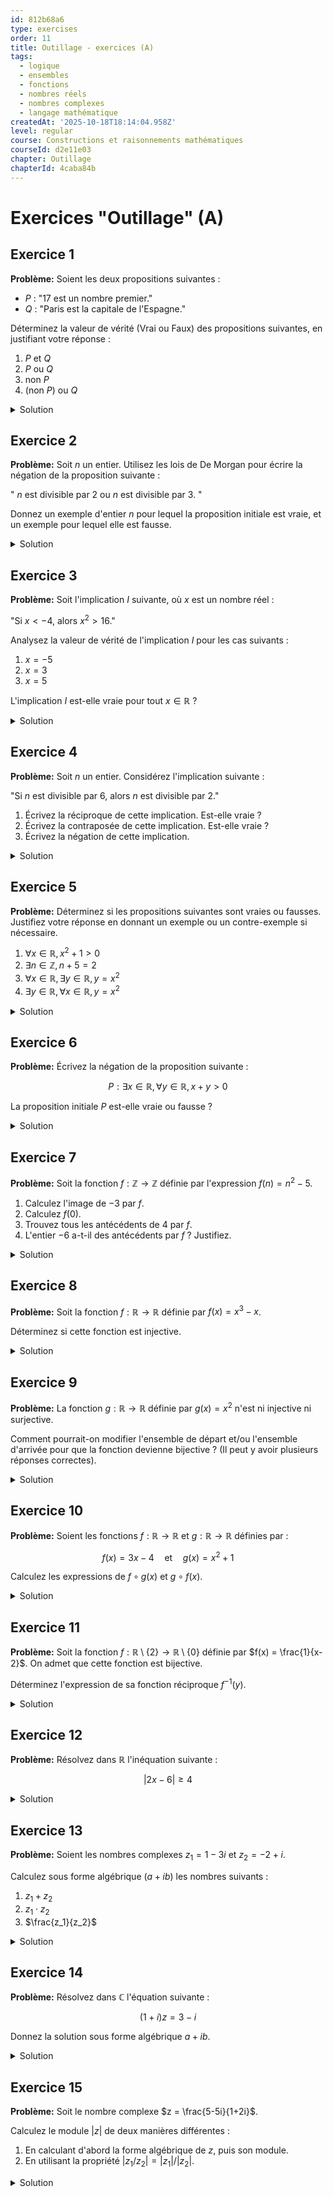 ```yaml
---
id: 812b68a6
type: exercises
order: 11
title: Outillage - exercices (A)
tags:
  - logique
  - ensembles
  - fonctions
  - nombres réels
  - nombres complexes
  - langage mathématique
createdAt: '2025-10-18T18:14:04.958Z'
level: regular
course: Constructions et raisonnements mathématiques
courseId: d2e11e03
chapter: Outillage
chapterId: 4caba84b
---
```

# Exercices "Outillage" (A)

## Exercice 1

**Problème:** Soient les deux propositions suivantes :

-   $P$ : "17 est un nombre premier."
-   $Q$ : "Paris est la capitale de l'Espagne."

Déterminez la valeur de vérité (Vrai ou Faux) des propositions suivantes, en justifiant votre réponse :

1.  $P \text{ et } Q$
2.  $P \text{ ou } Q$
3.  non $P$
4.  (non $P$) ou $Q$

<details>

<summary>Solution</summary>

**Méthode:** La première étape est de déterminer la valeur de vérité de chaque proposition de base, $P$ et $Q$. Ensuite, on applique les définitions des connecteurs logiques "et", "ou" et "non" pour trouver la valeur de vérité des propositions composées.

**Étapes:**

1.  **Évaluer les propositions de base :**
    -   $P$ : "17 est un nombre premier." Un nombre premier est un entier supérieur à 1 qui n'a que deux diviseurs : 1 et lui-même. 17 n'est divisible que par 1 et 17. Donc, la proposition $P$ est **Vraie (V)**.
    -   $Q$ : "Paris est la capitale de l'Espagne." La capitale de l'Espagne est Madrid. Donc, la proposition $Q$ est **Fausse (F)**.

2.  **Évaluer $P \text{ et } Q$ :**
    -   La conjonction "et" est vraie uniquement si les deux propositions sont vraies.
    -   Ici, nous avons V et F.
    -   Le résultat est donc **Faux**.

3.  **Évaluer $P \text{ ou } Q$ :**
    -   La disjonction "ou" est vraie si au moins l'une des deux propositions est vraie.
    -   Ici, nous avons V ou F.
    -   Puisque $P$ est vraie, le résultat est **Vrai**.

4.  **Évaluer non $P$ :**
    -   La négation inverse la valeur de vérité.
    -   Puisque $P$ est Vraie, non $P$ est **Fausse**.

5.  **Évaluer (non $P$) ou $Q$ :**
    -   Nous avons déjà déterminé que non $P$ est Fausse et $Q$ est Fausse.
    -   Nous devons évaluer F ou F.
    -   La disjonction est fausse uniquement si les deux propositions sont fausses.
    -   Le résultat est donc **Faux**.

**Réponse:**

1.  $P \text{ et } Q$ : **Faux**
2.  $P \text{ ou } Q$ : **Vrai**
3.  non $P$ : **Faux**
4.  (non $P$) ou $Q$ : **Faux**

</details>

## Exercice 2

**Problème:** Soit $n$ un entier. Utilisez les lois de De Morgan pour écrire la négation de la proposition suivante :

" $n$ est divisible par 2 ou $n$ est divisible par 3. "

Donnez un exemple d'entier $n$ pour lequel la proposition initiale est vraie, et un exemple pour lequel elle est fausse.

<details>

<summary>Solution</summary>

**Méthode:** On identifie d'abord les deux propositions de base, $P$ et $Q$. La proposition donnée est de la forme $P \text{ ou } Q$. On applique ensuite la loi de De Morgan appropriée, qui stipule que `non(P ou Q)` est équivalent à `(non P) et (non Q)`.

**Étapes:**

1.  **Identifier les propositions de base :**
    -   Soit $P$ : "$n$ est divisible par 2".
    -   Soit $Q$ : "$n$ est divisible par 3".
    -   La proposition initiale est $P \text{ ou } Q$.

2.  **Appliquer la loi de De Morgan :**
    -   La négation est `non(P ou Q)`.
    -   Selon la loi de De Morgan, `non(P ou Q)` est équivalent à `(non P) et (non Q)`.

3.  **Traduire les négations en langage courant :**
    -   `non P` est "$n$ n'est pas divisible par 2".
    -   `non Q` est "$n$ n'est pas divisible par 3".

4.  **Combiner pour former la négation finale :**
    -   La négation est donc : "$n$ n'est pas divisible par 2 et $n$ n'est pas divisible par 3."

5.  **Trouver des exemples :**
    -   **Exemple où la proposition initiale est vraie** : "$n$ est divisible par 2 ou par 3". Choisissons $n=9$. 9 n'est pas divisible par 2, mais il est divisible par 3. La condition "ou" est donc satisfaite. La proposition est vraie pour $n=9$. (De même pour $n=10$ ou $n=12$).
    -   **Exemple où la proposition initiale est fausse** : Il nous faut un nombre qui n'est ni divisible par 2, ni par 3. C'est-à-dire un nombre pour lequel la négation est vraie. Choisissons $n=7$. 7 n'est pas divisible par 2 et n'est pas divisible par 3. La proposition initiale est donc fausse pour $n=7$.

**Réponse:** La négation de la proposition est : **"$n$ n'est pas divisible par 2 et $n$ n'est pas divisible par 3."**

</details>

## Exercice 3

**Problème:** Soit l'implication $I$ suivante, où $x$ est un nombre réel :

"Si $x < -4$, alors $x^2 > 16$."

Analysez la valeur de vérité de l'implication $I$ pour les cas suivants :

1.  $x = -5$
2.  $x = 3$
3.  $x = 5$

L'implication $I$ est-elle vraie pour tout $x \in \mathbb{R}$ ?

<details>

<summary>Solution</summary>

**Méthode:** On identifie l'hypothèse $P$ et la conclusion $Q$. Pour chaque valeur de $x$, on détermine la valeur de vérité de $P$ et de $Q$, puis on utilise la table de vérité de l'implication ($P \Rightarrow Q$) pour en déduire la valeur de vérité de $I$. Rappel : $P \Rightarrow Q$ est fausse uniquement si $P$ est vraie et $Q$ est fausse.

**Étapes:**

1.  **Identifier l'hypothèse et la conclusion :**
    -   Hypothèse $P$ : "$x < -4$".
    -   Conclusion $Q$ : "$x^2 > 16$".
    -   L'implication est $P \Rightarrow Q$.

2.  **Analyse pour $x = -5$ :**
    -   $P$ : "$-5 < -4$" est **Vraie**.
    -   $Q$ : "$(-5)^2 > 16$", soit "$25 > 16$", est **Vraie**.
    -   L'implication $V \Rightarrow V$ est **Vraie**.

3.  **Analyse pour $x = 3$ :**
    -   $P$ : "$3 < -4$" est **Fausse**.
    -   $Q$ : "$3^2 > 16$", soit "$9 > 16$", est **Fausse**.
    -   L'implication $F \Rightarrow F$ est **Vraie**. (Une hypothèse fausse implique n'importe quoi).

4.  **Analyse pour $x = 5$ :**
    -   $P$ : "$5 < -4$" est **Fausse**.
    -   $Q$ : "$5^2 > 16$", soit "$25 > 16$", est **Vraie**.
    -   L'implication $F \Rightarrow V$ est **Vraie**. (Une hypothèse fausse implique n'importe quoi).

5.  **Validité générale de l'implication $I$ :**
    -   L'implication $P \Rightarrow Q$ est fausse s'il existe un cas où $P$ est Vraie et $Q$ est Fausse.
    -   On cherche donc un $x$ tel que $x < -4$ (P Vraie) ET $x^2 \le 16$ (Q Fausse).
    -   Cependant, si $x < -4$, alors en multipliant par $x$ (qui est négatif), on change le sens de l'inégalité : $x \cdot x > -4 \cdot x$. De plus, comme $x < -4$, on a aussi $-x > 4$, donc $x^2 = (-x)^2 > 4^2 = 16$.
    -   Il est donc impossible que l'hypothèse soit vraie et la conclusion fausse. Le cas $V \Rightarrow F$ ne se produit jamais.
    -   L'implication est donc vraie pour tout $x \in \mathbb{R}$.

**Réponse:** L'implication est **vraie** pour $x=-5$, $x=3$, et $x=5$. Oui, l'implication est **vraie pour tout $x \in \mathbb{R}$**.

</details>

## Exercice 4

**Problème:** Soit $n$ un entier. Considérez l'implication suivante :

"Si $n$ est divisible par 6, alors $n$ est divisible par 2."

1.  Écrivez la réciproque de cette implication. Est-elle vraie ?
2.  Écrivez la contraposée de cette implication. Est-elle vraie ?
3.  Écrivez la négation de cette implication.

<details>

<summary>Solution</summary>

**Méthode:** On identifie les propositions $P$ et $Q$. L'implication est $P \Rightarrow Q$.

-   La réciproque est $Q \Rightarrow P$.
-   La contraposée est $(\text{non } Q) \Rightarrow (\text{non } P)$.
-   La négation est $P \text{ et (non } Q)$.

On analyse ensuite la véracité de chaque nouvelle proposition.

**Étapes:**

1.  **Identifier les propositions de base :**
    -   $P$ : "$n$ est divisible par 6".
    -   $Q$ : "$n$ est divisible par 2".
    -   L'implication initiale $P \Rightarrow Q$ est vraie, car si un nombre est un multiple de 6, il est de la forme $6k = 2(3k)$, donc c'est aussi un multiple de 2.

2.  **Réciproque ($Q \Rightarrow P$) :**
    -   L'énoncé est : "Si $n$ est divisible par 2, alors $n$ est divisible par 6."
    -   **Véracité :** Cette proposition est **fausse**. Pour le prouver, il suffit de trouver un contre-exemple. Soit $n=4$. $n$ est divisible par 2, mais $n$ n'est pas divisible par 6.

3.  **Contraposée ($(\text{non } Q) \Rightarrow (\text{non } P)$) :**
    -   `non Q` : "$n$ n'est pas divisible par 2" (c'est-à-dire "$n$ est impair").
    -   `non P` : "$n$ n'est pas divisible par 6".
    -   L'énoncé est : "Si $n$ n'est pas divisible par 2, alors $n$ n'est pas divisible par 6."
    -   **Véracité :** Cette proposition est **vraie**. Si un nombre n'est pas pair, il ne peut pas être un multiple de 6 (car tous les multiples de 6 sont pairs). Comme attendu, la contraposée a la même valeur de vérité que l'implication originale.

4.  **Négation ($P \text{ et (non } Q)$) :**
    -   L'énoncé est : "$n$ est divisible par 6 et $n$ n'est pas divisible par 2."
    -   **Véracité :** Cette proposition est toujours **fausse**, car il est impossible qu'un nombre soit un multiple de 6 sans être un multiple de 2.

**Réponse:**

1.  **Réciproque :** "Si $n$ est divisible par 2, alors $n$ est divisible par 6." (Fausse)
2.  **Contraposée :** "Si $n$ n'est pas divisible par 2, alors $n$ n'est pas divisible par 6." (Vraie)
3.  **Négation :** "$n$ est divisible par 6 et $n$ n'est pas divisible par 2."

</details>

## Exercice 5

**Problème:** Déterminez si les propositions suivantes sont vraies ou fausses. Justifiez votre réponse en donnant un exemple ou un contre-exemple si nécessaire.

1.  $\forall x \in \mathbb{R}, x^2+1 > 0$
2.  $\exists n \in \mathbb{Z}, n+5 = 2$
3.  $\forall x \in \mathbb{R}, \exists y \in \mathbb{R}, y = x^2$
4.  $\exists y \in \mathbb{R}, \forall x \in \mathbb{R}, y = x^2$

<details>

<summary>Solution</summary>

**Méthode:** Pour chaque proposition, on analyse la condition imposée par les quantificateurs.

-   Pour une proposition `∀x, P(x)`, on doit vérifier que $P(x)$ est vraie pour *tous* les $x$. Si on trouve un seul contre-exemple, elle est fausse.
-   Pour une proposition `∃x, P(x)`, il suffit de trouver *un seul* exemple pour lequel $P(x)$ est vraie.
-   L'ordre des quantificateurs `∀` et `∃` est crucial.

**Étapes:**

1.  **$\forall x \in \mathbb{R}, x^2+1 > 0$**
    -   Pour tout nombre réel $x$, on sait que $x^2 \ge 0$.
    -   En ajoutant 1 des deux côtés, on obtient $x^2+1 \ge 0+1$, soit $x^2+1 \ge 1$.
    -   Puisque $1 > 0$, il est certain que $x^2+1 > 0$ pour tout $x \in \mathbb{R}$.
    -   La proposition est **Vraie**.

2.  **$\exists n \in \mathbb{Z}, n+5 = 2$**
    -   On cherche s'il existe un entier $n$ qui vérifie l'équation.
    -   Résolvons l'équation : $n = 2-5 = -3$.
    -   Le nombre $-3$ est bien un entier ($\-3 \in \mathbb{Z}$).
    -   Nous avons trouvé un tel entier. La proposition est **Vraie**.

3.  **$\forall x \in \mathbb{R}, \exists y \in \mathbb{R}, y = x^2$**
    -   Cette proposition dit : "Pour n'importe quel réel $x$ que l'on choisit, on peut trouver un réel $y$ qui est égal à son carré."
    -   Soit un $x$ quelconque. On peut toujours calculer son carré, $x^2$. Le résultat est un nombre réel. Posons $y=x^2$. Ce $y$ existe.
    -   Par exemple, si $x=7$, on peut trouver $y=49$. Si $x=-2$, on peut trouver $y=4$. Le $y$ dépend du $x$ choisi.
    -   La proposition est **Vraie**.

4.  **$\exists y \in \mathbb{R}, \forall x \in \mathbb{R}, y = x^2$**
    -   Cette proposition dit : "Il existe un unique réel $y$ (le même pour tous) qui est égal au carré de tous les nombres réels $x$."
    -   Ceci est clairement faux. Si un tel $y$ existait, on aurait $y = 1^2=1$ et aussi $y = 2^2=4$. Mais $1 \ne 4$, c'est une contradiction.
    -   Il n'existe pas de nombre qui soit à la fois le carré de 1 et le carré de 2.
    -   La proposition est **Fausse**.

**Réponse:**

1.  **Vraie**
2.  **Vraie**
3.  **Vraie**
4.  **Fausse**

</details>

## Exercice 6

**Problème:** Écrivez la négation de la proposition suivante :

$$ P : \exists x \in \mathbb{R}, \forall y \in \mathbb{R}, x+y > 0 $$

La proposition initiale $P$ est-elle vraie ou fausse ?

<details>

<summary>Solution</summary>

**Méthode:** Pour nier une proposition avec des quantificateurs, on inverse chaque quantificateur (`∀` devient `∃` et `∃` devient `∀`) et on nie la proposition qui suit.

**Étapes:**

1.  **Identifier la structure :** La proposition est de la forme `∃x, Q(x)`, où $Q(x)$ est la proposition `∀y, R(x,y)` et $R(x,y)$ est `x+y > 0`.

2.  **Nier le premier quantificateur :** La négation de `∃x ∈ ℝ, ...` est `∀x ∈ ℝ, non(...)`.

    $$ \text{non } P : \forall x \in \mathbb{R}, \text{ non}(\forall y \in \mathbb{R}, x+y > 0) $$

3.  **Nier le deuxième quantificateur :** La négation de `∀y ∈ ℝ, ...` est `∃y ∈ ℝ, non(...)`.

    $$ \text{non } P : \forall x \in \mathbb{R}, \exists y \in \mathbb{R}, \text{ non}(x+y > 0) $$

4.  **Nier la proposition finale :** La négation de `$x+y > 0$` est `$x+y \le 0$`.

    $$ \text{non } P : \forall x \in \mathbb{R}, \exists y \in \mathbb{R}, x+y \le 0 $$

5.  **Déterminer la valeur de vérité de P :**
    -   $P$ affirme : "Il existe un réel $x$ (un seul pour tout le monde) tel que, pour n'importe quel $y$ qu'on ajoute, la somme est strictement positive."
    -   Supposons qu'un tel $x$ existe. On peut alors choisir un $y$ qui le contredit. Par exemple, choisissons $y = -x - 1$.
    -   Calculons la somme : $x+y = x + (-x - 1) = -1$.
    -   La somme est $-1$, qui n'est pas strictement positive.
    -   Puisque pour n'importe quel $x$, on peut trouver un $y$ qui rend la condition $x+y > 0$ fausse, la proposition $P$ est **Fausse**.
    -   (Alternativement, la négation de $P$ est vraie : pour tout $x$, on peut trouver un $y$ (par ex. $y=-x$) tel que $x+y \le 0$. Puisque la négation est vraie, $P$ est fausse.)

**Réponse:** La négation est $\forall x \in \mathbb{R}, \exists y \in \mathbb{R}, x+y \le 0$. La proposition initiale $P$ est fausse.

</details>

## Exercice 7

**Problème:** Soit la fonction $f: \mathbb{Z} \to \mathbb{Z}$ définie par l'expression $f(n) = n^2 - 5$.

1.  Calculez l'image de $-3$ par $f$.
2.  Calculez $f(0)$.
3.  Trouvez tous les antécédents de $4$ par $f$.
4.  L'entier $-6$ a-t-il des antécédents par $f$ ? Justifiez.

<details>

<summary>Solution</summary>

**Méthode:**

-   Pour trouver l'image d'un nombre, on remplace la variable dans l'expression de la fonction par ce nombre.
-   Pour trouver les antécédents d'un nombre $y$, on résout l'équation $f(n) = y$, où $n$ est l'inconnue. On ne garde que les solutions qui appartiennent à l'ensemble de départ (ici $\mathbb{Z}$).

**Étapes:**

1.  **Calcul de l'image de -3 :**
    -   On calcule $f(-3)$.
    -   $f(-3) = (-3)^2 - 5 = 9 - 5 = 4$.

2.  **Calcul de $f(0)$ :**
    -   On calcule $f(0)$.
    -   $f(0) = (0)^2 - 5 = 0 - 5 = -5$.

3.  **Recherche des antécédents de 4 :**
    -   On doit résoudre l'équation $f(n) = 4$.
    -   $n^2 - 5 = 4$
    -   $n^2 = 9$
    -   Les solutions dans $\mathbb{R}$ sont $n=3$ et $n=-3$.
    -   Ces deux solutions sont des entiers, donc elles appartiennent bien à l'ensemble de départ $\mathbb{Z}$.
    -   Les antécédents de 4 sont donc 3 et -3.

4.  **Recherche des antécédents de -6 :**
    -   On doit résoudre l'équation $f(n) = -6$.
    -   $n^2 - 5 = -6$
    -   $n^2 = -1$
    -   Cette équation n'a pas de solution dans les nombres réels, et donc a fortiori pas de solution dans les entiers $\mathbb{Z}$.
    -   L'entier -6 n'a donc aucun antécédent par $f$.

**Réponse:**

1.  L'image de -3 est $4$.
2.  $f(0) = -5$.
3.  Les antécédents de 4 sont $-3$ et $3$.
4.  Non, -6 n'a pas d'antécédent car l'équation $n^2 = -1$ n'a pas de solution dans $\mathbb{Z}$.

</details>

## Exercice 8

**Problème:** Soit la fonction $f: \mathbb{R} \to \mathbb{R}$ définie par $f(x) = x^3 - x$.

Déterminez si cette fonction est injective.

<details>

<summary>Solution</summary>

**Méthode:** Pour déterminer si une fonction est injective, on peut utiliser deux approches :

1.  Algébrique : On suppose que $f(a) = f(b)$ et on essaie de montrer que cela implique nécessairement $a=b$. Si on trouve un cas où $f(a)=f(b)$ avec $a \ne b$, la fonction n'est pas injective.
2.  Graphique/Recherche de contre-exemple : On cherche deux valeurs distinctes $x_1$ et $x_2$ qui ont la même image. C'est souvent plus simple pour prouver qu'une fonction n'est pas injective.

Utilisons la deuxième méthode, qui est plus directe.

**Étapes:**

1.  **Chercher un contre-exemple :** On cherche deux nombres $a$ et $b$ différents tels que $f(a) = f(b)$.
    -   $a^3 - a = b^3 - b$
    -   $a^3 - b^3 - a + b = 0$
    -   $(a-b)(a^2+ab+b^2) - (a-b) = 0$
    -   $(a-b)(a^2+ab+b^2-1) = 0$
    -   Cette équation est satisfaite si $a=b$ (ce qui est le cas trivial) OU si $a^2+ab+b^2-1=0$.
    -   On cherche donc une solution à $a^2+ab+b^2=1$ avec $a \ne b$.

2.  **Tester des valeurs simples :** Essayons des valeurs entières simples.
    -   $f(0) = 0^3 - 0 = 0$.
    -   $f(1) = 1^3 - 1 = 0$.
    -   $f(-1) = (-1)^3 - (-1) = -1 + 1 = 0$.

3.  **Trouver un contre-exemple explicite :**
    -   Nous avons trouvé que $f(1)=0$ et $f(0)=0$. Cependant, $1 \ne 0$. Ceci est un contre-exemple, mais utilisons un exemple plus clair.
    -   Nous avons $f(1)=0$ et $f(-1)=0$.
    -   Puisque $1 \ne -1$, nous avons trouvé deux éléments distincts de l'ensemble de départ (1 et -1) qui ont la même image (0).

4.  **Conclure :**
    -   La définition de l'injectivité ($a_1 \neq a_2 \Rightarrow f(a_1) \neq f(a_2)$) n'est pas respectée.
    -   La fonction $f$ n'est donc pas injective.

**Réponse:** La fonction $f(x)=x^3-x$ n'est **pas injective**. Par exemple, $f(1)=0$ et $f(-1)=0$, mais $1 \ne -1$.

</details>

## Exercice 9

**Problème:** La fonction $g: \mathbb{R} \to \mathbb{R}$ définie par $g(x) = x^2$ n'est ni injective ni surjective.

Comment pourrait-on modifier l'ensemble de départ et/ou l'ensemble d'arrivée pour que la fonction devienne bijective ? (Il peut y avoir plusieurs réponses correctes).

<details>

<summary>Solution</summary>

**Méthode:** On analyse pourquoi la fonction initiale n'est pas injective et pas surjective, puis on restreint les ensembles de départ et d'arrivée pour corriger ces problèmes.

-   Pour la rendre **injective**, il faut que deux $x$ différents ne puissent plus avoir la même image. Le problème de $x^2$ est que $x$ et $-x$ ont la même image. On doit donc restreindre l'ensemble de départ pour ne garder que l'un des deux (par exemple, que les positifs).
-   Pour la rendre **surjective**, il faut que tout élément de l'ensemble d'arrivée soit une image. Le problème de $x^2$ dans $\mathbb{R}$ est que les nombres négatifs ne sont jamais atteints. On doit donc restreindre l'ensemble d'arrivée aux valeurs que la fonction peut effectivement produire.

**Étapes:**

1.  **Analyser la non-injectivité :**
    -   $g(x)=x^2$ n'est pas injective sur $\mathbb{R}$ car, par exemple, $g(-2)=4$ et $g(2)=4$.
    -   Pour y remédier, on doit restreindre le domaine de définition de sorte qu'il ne contienne pas à la fois un nombre et son opposé (sauf 0).
    -   Une restriction possible est de prendre l'ensemble de départ $A = [0, +\infty[$ (les réels positifs ou nuls). Sur cet ensemble, si $x_1^2 = x_2^2$ avec $x_1, x_2 \ge 0$, alors on a bien $x_1=x_2$.

2.  **Analyser la non-surjectivité :**
    -   $g(x)=x^2$ n'est pas surjective sur $\mathbb{R}$ car l'image d'un carré est toujours positive ou nulle. Un nombre comme $-1$ dans l'ensemble d'arrivée n'a aucun antécédent.
    -   Pour y remédier, on doit restreindre le codomaine à l'ensemble des valeurs réellement atteintes par la fonction. L'ensemble des images de $x^2$ est $[0, +\infty[$.
    -   On choisit donc comme ensemble d'arrivée $B = [0, +\infty[$.

3.  **Construire la nouvelle fonction bijective :**
    -   En combinant les deux restrictions, on définit une nouvelle fonction $h: [0, +\infty[ \to [0, +\infty[$ par $h(x)=x^2$.
    -   **Injectivité de h :** Si $h(x_1)=h(x_2)$ avec $x_1, x_2 \in [0, +\infty[$, alors $x_1^2=x_2^2$. Comme $x_1$ et $x_2$ sont positifs, cela implique $x_1=x_2$. Donc $h$ est injective.
    -   **Surjectivité de h :** Soit $y \in [0, +\infty[$. On cherche un antécédent $x \in [0, +\infty[$ tel que $x^2=y$. Il suffit de prendre $x=\sqrt{y}$. Comme $y \ge 0$, $\sqrt{y}$ est bien défini et est dans $[0, +\infty[$. Donc $h$ est surjective.
    -   Puisque $h$ est injective et surjective, elle est bijective.

4.  **Mentionner une autre solution possible :** On aurait aussi pu restreindre l'ensemble de départ à $]-\infty, 0]$. La fonction $k: ]-\infty, 0] \to [0, +\infty[$ définie par $k(x)=x^2$ est aussi bijective.

**Réponse:** Une façon de rendre la fonction bijective est de la définir comme $h: [0, +\infty[ \to [0, +\infty[$ avec $h(x)=x^2$.

</details>

## Exercice 10

**Problème:** Soient les fonctions $f: \mathbb{R} \to \mathbb{R}$ et $g: \mathbb{R} \to \mathbb{R}$ définies par :

$$ f(x) = 3x - 4 \quad \text{et} \quad g(x) = x^2 + 1 $$

Calculez les expressions de $f \circ g(x)$ et $g \circ f(x)$.

<details>

<summary>Solution</summary>

**Méthode:** On applique les définitions de la composition de fonctions :

-   $(f \circ g)(x)$ signifie $f(g(x))$. On calcule d'abord $g(x)$, puis on utilise le résultat comme argument pour la fonction $f$.
-   $(g \circ f)(x)$ signifie $g(f(x))$. On calcule d'abord $f(x)$, puis on utilise le résultat comme argument pour la fonction $g$.

**Étapes:**

1.  **Calcul de $f \circ g(x)$ :**
    -   Par définition, $(f \circ g)(x) = f(g(x))$.
    -   On remplace $g(x)$ par son expression : $f(x^2+1)$.
    -   Maintenant, on applique la fonction $f$ à l'expression $(x^2+1)$. La fonction $f$ prend son argument, le multiplie par 3 et soustrait 4.
    -   Donc, $f(x^2+1) = 3(x^2+1) - 4$.
    -   On simplifie l'expression : $3x^2 + 3 - 4 = 3x^2 - 1$.

2.  **Calcul de $g \circ f(x)$ :**
    -   Par définition, $(g \circ f)(x) = g(f(x))$.
    -   On remplace $f(x)$ par son expression : $g(3x-4)$.
    -   Maintenant, on applique la fonction $g$ à l'expression $(3x-4)$. La fonction $g$ prend son argument, le met au carré et ajoute 1.
    -   Donc, $g(3x-4) = (3x-4)^2 + 1$.
    -   On développe le carré (identité remarquable $(a-b)^2 = a^2 - 2ab + b^2$) : $(3x)^2 - 2(3x)(4) + 4^2 + 1$.
    -   On simplifie : $9x^2 - 24x + 16 + 1 = 9x^2 - 24x + 17$.

3.  **Conclusion :** On remarque que les deux expressions sont différentes, ce qui illustre que la composition de fonctions n'est pas commutative.

**Réponse:**

$$ (f \circ g)(x) = 3x^2 - 1 $$

$$ (g \circ f)(x) = 9x^2 - 24x + 17 $$

</details>

## Exercice 11

**Problème:** Soit la fonction $f: \mathbb{R} \setminus \{2\} \to \mathbb{R} \setminus \{0\}$ définie par $f(x) = \frac{1}{x-2}$. On admet que cette fonction est bijective.

Déterminez l'expression de sa fonction réciproque $f^{-1}(y)$.

<details>

<summary>Solution</summary>

**Méthode:** Pour trouver la fonction réciproque $f^{-1}$ de $f$, on pose $y = f(x)$ et on résout cette équation pour exprimer $x$ en fonction de $y$. L'expression obtenue pour $x$ sera la formule de $f^{-1}(y)$.

**Étapes:**

1.  **Poser l'équation $y=f(x)$ :**

    $$ y = \frac{1}{x-2} $$

2.  **Isoler $x$ dans l'équation :**
    -   Comme $y \in \mathbb{R} \setminus \{0\}$, on sait que $y \ne 0$. On peut donc multiplier par $(x-2)$ et diviser par $y$.
    -   Multiplier par $(x-2)$ de chaque côté :

        $$ y(x-2) = 1 $$

    -   Diviser par $y$ de chaque côté :

        $$ x-2 = \frac{1}{y} $$

    -   Ajouter 2 de chaque côté :

        $$ x = \frac{1}{y} + 2 $$

3.  **Écrire l'expression de la fonction réciproque :**
    -   L'expression de $x$ en fonction de $y$ nous donne la fonction réciproque.
    -   $f^{-1}(y) = \frac{1}{y} + 2$.
    -   Le domaine de $f^{-1}$ est l'ensemble d'arrivée de $f$, soit $\mathbb{R} \setminus \{0\}$, et son ensemble d'arrivée est le domaine de $f$, soit $\mathbb{R} \setminus \{2\}$. L'expression $\frac{1}{y}+2$ est bien définie pour tout $y \ne 0$.

**Réponse:** La fonction réciproque est $f^{-1}: \mathbb{R} \setminus \{0\} \to \mathbb{R} \setminus \{2\}$ définie par :

$$ f^{-1}(y) = \frac{1}{y} + 2 $$

</details>

## Exercice 12

**Problème:** Résolvez dans $\mathbb{R}$ l'inéquation suivante :

$$ |2x - 6| \ge 4 $$

<details>

<summary>Solution</summary>

**Méthode:** Une inéquation de la forme $|A| \ge B$ (avec $B \ge 0$) est équivalente à la disjonction de deux cas : $A \ge B$ ou $A \le -B$. On résout chacune de ces deux inéquations séparément et on fait l'union de leurs ensembles de solutions.

**Étapes:**

1.  **Traduire l'inéquation en une disjonction :**
    -   L'inéquation $|2x - 6| \ge 4$ est équivalente à :

        $$ (2x - 6 \ge 4) \quad \text{ou} \quad (2x - 6 \le -4) $$

2.  **Résoudre la première inéquation :**
    -   $2x - 6 \ge 4$
    -   Ajouter 6 des deux côtés : $2x \ge 10$
    -   Diviser par 2 (qui est positif, donc on ne change pas le sens de l'inégalité) : $x \ge 5$.
    -   L'ensemble de solutions pour ce cas est $S_1 = [5, +\infty[$.

3.  **Résoudre la deuxième inéquation :**
    -   $2x - 6 \le -4$
    -   Ajouter 6 des deux côtés : $2x \le 2$
    -   Diviser par 2 : $x \le 1$.
    -   L'ensemble de solutions pour ce cas est $S_2 = ]-\infty, 1]$.

4.  **Combiner les ensembles de solutions :**
    -   La solution finale est l'union des solutions des deux cas : $S = S_1 \cup S_2$.
    -   $S = ]-\infty, 1] \cup [5, +\infty[$.

**Réponse:** L'ensemble des solutions est $S = ]-\infty, 1] \cup [5, +\infty[$.

</details>

## Exercice 13

**Problème:** Soient les nombres complexes $z_1 = 1-3i$ et $z_2 = -2+i$.

Calculez sous forme algébrique ($a+ib$) les nombres suivants :

1.  $z_1 + z_2$
2.  $z_1 \cdot z_2$
3.  $\frac{z_1}{z_2}$

<details>

<summary>Solution</summary>

**Méthode:**

1.  Pour l'addition, on additionne les parties réelles entre elles et les parties imaginaires entre elles.
2.  Pour la multiplication, on développe l'expression comme un produit de binômes et on utilise le fait que $i^2 = -1$.
3.  Pour la division, on multiplie le numérateur et le dénominateur par le conjugué du dénominateur pour rendre le dénominateur réel.

**Étapes:**

1.  **Calcul de $z_1 + z_2$ :**
    -   $z_1 + z_2 = (1-3i) + (-2+i)$
    -   $z_1 + z_2 = (1-2) + (-3+1)i$
    -   $z_1 + z_2 = -1 - 2i$

2.  **Calcul de $z_1 \cdot z_2$ :**
    -   $z_1 \cdot z_2 = (1-3i)(-2+i)$
    -   $z_1 \cdot z_2 = 1(-2) + 1(i) -3i(-2) -3i(i)$
    -   $z_1 \cdot z_2 = -2 + i + 6i - 3i^2$
    -   On remplace $i^2$ par $-1$ : $-2 + 7i - 3(-1)$
    -   $z_1 \cdot z_2 = -2 + 7i + 3 = 1 + 7i$

3.  **Calcul de $\frac{z_1}{z_2}$ :**
    -   Le conjugué de $z_2 = -2+i$ est $\bar{z_2} = -2-i$.
    -   On multiplie le numérateur et le dénominateur par $\bar{z_2}$ :

        $$ \frac{z_1}{z_2} = \frac{(1-3i)}{(-2+i)} \cdot \frac{(-2-i)}{(-2-i)} $$

    -   **Numérateur :** $(1-3i)(-2-i) = -2 - i + 6i + 3i^2 = -2 + 5i - 3 = -5+5i$.
    -   **Dénominateur :** $(-2+i)(-2-i) = (-2)^2 - (i)^2 = 4 - i^2 = 4 - (-1) = 5$.
    -   On assemble le tout :

        $$ \frac{z_1}{z_2} = \frac{-5+5i}{5} = \frac{-5}{5} + \frac{5i}{5} = -1+i $$

**Réponse:**

1.  $z_1 + z_2 = -1 - 2i$
2.  $z_1 \cdot z_2 = 1 + 7i$
3.  $\frac{z_1}{z_2} = -1 + i$

</details>

## Exercice 14

**Problème:** Résolvez dans $\mathbb{C}$ l'équation suivante :

$$ (1+i)z = 3-i $$

Donnez la solution sous forme algébrique $a+ib$.

<details>

<summary>Solution</summary>

**Méthode:** Pour résoudre une équation de la forme $w \cdot z = u$, où $w, u$ sont des complexes connus et $z$ est l'inconnue, on isole $z$ en divisant par $w$ (si $w \ne 0$). Cela revient à calculer le quotient $\frac{u}{w}$.

**Étapes:**

1.  **Isoler z :**
    -   L'équation est $(1+i)z = 3-i$.
    -   Pour trouver $z$, on divise les deux côtés par $(1+i)$ :

        $$ z = \frac{3-i}{1+i} $$

2.  **Calculer le quotient :**
    -   Pour mettre ce quotient sous forme algébrique, on multiplie le numérateur et le dénominateur par le conjugué du dénominateur, qui est $1-i$.

        $$ z = \frac{(3-i)}{(1+i)} \cdot \frac{(1-i)}{(1-i)} $$

3.  **Développer le numérateur et le dénominateur :**
    -   **Numérateur :** $(3-i)(1-i) = 3(1) + 3(-i) -i(1) -i(-i) = 3 - 3i - i + i^2 = 3 - 4i - 1 = 2-4i$.
    -   **Dénominateur :** $(1+i)(1-i) = 1^2 - i^2 = 1 - (-1) = 2$.

4.  **Finaliser le calcul :**
    -   On remplace les résultats dans l'expression de $z$ :

        $$ z = \frac{2-4i}{2} = \frac{2}{2} - \frac{4i}{2} = 1 - 2i $$

**Réponse:** La solution de l'équation est $z = 1-2i$.

</details>

## Exercice 15

**Problème:** Soit le nombre complexe $z = \frac{5-5i}{1+2i}$.

Calculez le module $|z|$ de deux manières différentes :

1.  En calculant d'abord la forme algébrique de $z$, puis son module.
2.  En utilisant la propriété $|z_1/z_2| = |z_1|/|z_2|$.

<details>

<summary>Solution</summary>

**Méthode:**

1.  Pour la première méthode, on effectue la division complexe en utilisant le conjugué, on obtient $z=a+ib$, puis on calcule $|z|=\sqrt{a^2+b^2}$.
2.  Pour la deuxième méthode, on calcule séparément le module du numérateur et celui du dénominateur, puis on fait le quotient des deux modules obtenus.

**Étapes:**

1.  **Méthode 1 : Forme algébrique d'abord**
    -   On calcule $z = \frac{5-5i}{1+2i}$. Le conjugué du dénominateur est $1-2i$.
    -   $z = \frac{(5-5i)(1-2i)}{(1+2i)(1-2i)} = \frac{5 - 10i - 5i + 10i^2}{1^2 - (2i)^2} = \frac{5 - 15i - 10}{1 - 4i^2} = \frac{-5 - 15i}{1+4} = \frac{-5 - 15i}{5}$.
    -   La forme algébrique est $z = -1 - 3i$.
    -   On calcule maintenant le module de $z = -1 - 3i$ :

        $$ |z| = \sqrt{(-1)^2 + (-3)^2} = \sqrt{1+9} = \sqrt{10} $$

2.  **Méthode 2 : Propriété des modules**
    -   On pose $z_1 = 5-5i$ et $z_2 = 1+2i$. On utilise $|z| = \frac{|z_1|}{|z_2|}$.
    -   Calcul du module du numérateur :

        $$ |z_1| = |5-5i| = \sqrt{5^2 + (-5)^2} = \sqrt{25+25} = \sqrt{50} $$

    -   Calcul du module du dénominateur :

        $$ |z_2| = |1+2i| = \sqrt{1^2 + 2^2} = \sqrt{1+4} = \sqrt{5} $$

    -   On calcule le quotient des modules :

        $$ |z| = \frac{\sqrt{50}}{\sqrt{5}} = \sqrt{\frac{50}{5}} = \sqrt{10} $$

3.  **Conclusion :** Les deux méthodes donnent le même résultat, mais la deuxième est souvent plus rapide car elle évite le calcul complet de la forme algébrique.

**Réponse:** Le module de $z$ est $|z| = \sqrt{10}$.

</details>
